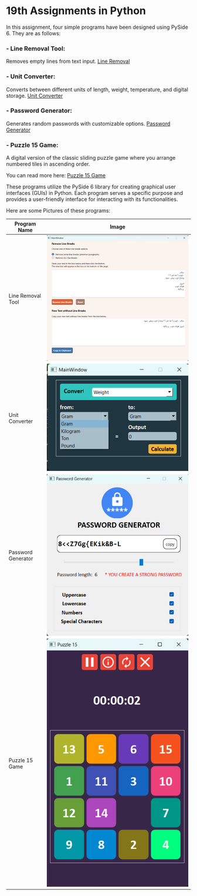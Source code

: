 
# 19th Assignments in Python

In this assignment, four simple programs have been designed using PySide 6. They are as follows:

### - Line Removal Tool: 
Removes empty lines from text input.
[Line Removal](Line_break_removal/README.md)

### - Unit Converter: 
Converts between different units of length, weight, temperature, and digital storage.
[Unit Converter](Units_convertors/README.md)

### - Password Generator: 
Generates random passwords with customizable options.
[Password Generator](Password-Generator/README.md)

### - Puzzle 15 Game: 
A digital version of the classic sliding puzzle game where you arrange numbered tiles in ascending order.

You can read more here: 
[Puzzle 15 Game](Puzzle15/README.md)


These programs utilize the PySide 6 library for creating graphical user interfaces (GUIs) in Python. Each program serves a specific purpose and provides a user-friendly interface for interacting with its functionalities.

Here are some Pictures of these programs:


| Program Name          | Image                                      |
|-----------------------|--------------------------------------------|
| Line Removal Tool     | <img src="Line_break_removal\files\LineBreakRemoval.png">   |
| Unit Converter        | <img src="Units_convertors\pics\unit_convertor.png">      |
| Password Generator    | <img src="Password-Generator\pics\Password_Generator.png">  |
| Puzzle 15 Game        | <img src="Puzzle15\pic\Puzzle15.png">      |
